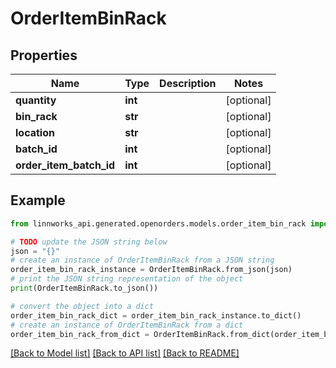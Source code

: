 # OrderItemBinRack


## Properties

Name | Type | Description | Notes
------------ | ------------- | ------------- | -------------
**quantity** | **int** |  | [optional] 
**bin_rack** | **str** |  | [optional] 
**location** | **str** |  | [optional] 
**batch_id** | **int** |  | [optional] 
**order_item_batch_id** | **int** |  | [optional] 

## Example

```python
from linnworks_api.generated.openorders.models.order_item_bin_rack import OrderItemBinRack

# TODO update the JSON string below
json = "{}"
# create an instance of OrderItemBinRack from a JSON string
order_item_bin_rack_instance = OrderItemBinRack.from_json(json)
# print the JSON string representation of the object
print(OrderItemBinRack.to_json())

# convert the object into a dict
order_item_bin_rack_dict = order_item_bin_rack_instance.to_dict()
# create an instance of OrderItemBinRack from a dict
order_item_bin_rack_from_dict = OrderItemBinRack.from_dict(order_item_bin_rack_dict)
```
[[Back to Model list]](../README.md#documentation-for-models) [[Back to API list]](../README.md#documentation-for-api-endpoints) [[Back to README]](../README.md)


